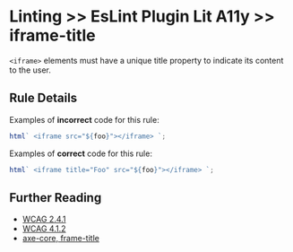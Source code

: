 # Linting >> EsLint Plugin Lit A11y >> iframe-title

`<iframe>` elements must have a unique title property to indicate its content to the user.

## Rule Details

Examples of **incorrect** code for this rule:

```js
html` <iframe src="${foo}"></iframe> `;
```

Examples of **correct** code for this rule:

```js
html` <iframe title="Foo" src="${foo}"></iframe> `;
```

## Further Reading

- [WCAG 2.4.1](https://www.w3.org/WAI/WCAG21/Understanding/bypass-blocks)
- [WCAG 4.1.2](https://www.w3.org/WAI/WCAG21/Understanding/name-role-value)
- [axe-core, frame-title](https://dequeuniversity.com/rules/axe/3.2/frame-title)
